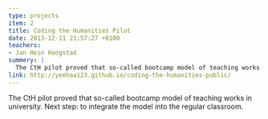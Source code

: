 ```yaml
---
type: projects
item: 2
title: Coding the Humanities Pilot
date: 2013-12-11 21:57:27 +0100
teachers: 
- Jan Hein Hoogstad
summery: | 
  The CtH pilot proved that so-called bootcamp model of teaching works in university. Next step: to integrate the model into the regular classroom.
link: http://yeehaa123.github.io/coding-the-humanities-public/
---
```

The CtH pilot proved that so-called bootcamp model of teaching works in university. Next step: to integrate the model into the regular classroom.